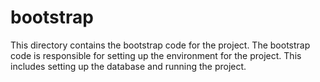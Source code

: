 # bootstrap

This directory contains the bootstrap code for the project. The bootstrap code is responsible for setting up the environment for the project. This includes setting up the database and running the project.
